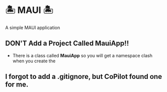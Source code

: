 ﻿#  🏝️ MAUI 🏝️
A simple MAUI application

## DON'T Add a Project Called **MauiApp**!!
* There is a class called **MauiApp** so you will get a namespace clash when you create the

## I forgot to add a .gitignore, but **CoPilot** found one for me.